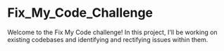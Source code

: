 # Fix_My_Code_Challenge
Welcome to the Fix My Code challenge! In this project, I'll be working on existing codebases and identifying and rectifying issues within them. 
